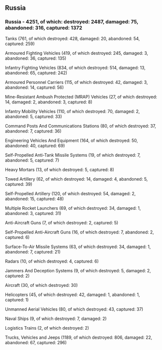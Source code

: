 
 
 ## Russia
 
 ### Russia - 4251, of which: destroyed: 2487, damaged: 75, abandoned: 316, captured: 1372

 

 

 Tanks (761, of which destroyed: 428, damaged: 20, abandoned: 54, captured: 259)

 Armoured Fighting Vehicles (419, of which destroyed: 245, damaged: 3, abandoned: 36, captured: 135)

 Infantry Fighting Vehicles (834, of which destroyed: 514, damaged: 13, abandoned: 65, captured: 242)

 Armoured Personnel Carriers (115, of which destroyed: 42, damaged: 3, abandoned: 14, captured: 56)

 Mine-Resistant Ambush Protected (MRAP) Vehicles (27, of which destroyed: 14, damaged: 2, abandoned: 3, captured: 8)

 Infantry Mobility Vehicles (110, of which destroyed: 70, damaged: 2, abandoned: 5, captured: 33)

 Command Posts And Communications Stations (80, of which destroyed: 37, abandoned: 7, captured: 36)

 Engineering Vehicles And Equipment (164, of which destroyed: 50, abandoned: 40, captured: 69)

 Self-Propelled Anti-Tank Missile Systems (19, of which destroyed: 7, abandoned: 5, captured: 7)

 Heavy Mortars (13, of which destroyed: 5, captured: 8)

 Towed Artillery (62, of which destroyed: 14, damaged: 4, abandoned: 5, captured: 39)

 Self-Propelled Artillery (120, of which destroyed: 54, damaged: 2, abandoned: 15, captured: 48)

 Multiple Rocket Launchers (69, of which destroyed: 34, damaged: 1, abandoned: 3, captured: 31)

 Anti-Aircraft Guns (7, of which destroyed: 2, captured: 5)

 Self-Propelled Anti-Aircraft Guns (16, of which destroyed: 7, abandoned: 2, captured: 6)

 Surface-To-Air Missile Systems (63, of which destroyed: 34, damaged: 1, abandoned: 7, captured: 21)

 Radars (10, of which destroyed: 4, captured: 6)

 Jammers And Deception Systems (9, of which destroyed: 5, damaged: 2, captured: 2)

 Aircraft (30, of which destroyed: 30)

 Helicopters (45, of which destroyed: 42, damaged: 1, abandoned: 1, captured: 1)

 Unmanned Aerial Vehicles (80, of which destroyed: 43, captured: 37)

 Naval Ships (9, of which destroyed: 7, damaged: 2)

 Logistics Trains (2, of which destroyed: 2)

 Trucks, Vehicles and Jeeps (1189, of which destroyed: 806, damaged: 22, abandoned: 67, captured: 296)

